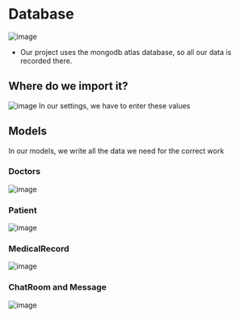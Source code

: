 # Database 
![image](https://github.com/DenysBzenko/chatproject/assets/119534908/21fd289e-046c-44d1-bcca-e5f12f2450d1)
- Our project uses the mongodb atlas database, so all our data is recorded there. 
## Where do we import it?
![image](https://github.com/DenysBzenko/chatproject/assets/119534908/e45e18d3-76bf-45a3-a79d-691eb6b5a80e)
In our settings, we have to enter these values

## Models
In our models, we write all the data we need for the correct work 
### Doctors 
![image](https://github.com/DenysBzenko/chatproject/assets/119534908/1336b2c7-e4ce-419d-bc26-bb5126ce0006)


### Patient
![image](https://github.com/DenysBzenko/chatproject/assets/119534908/eb7c23a2-6b8d-4ab3-998b-56a19c8c99f8)



### MedicalRecord
![image](https://github.com/DenysBzenko/chatproject/assets/119534908/918706fe-a1aa-4522-9b8c-c05db15e4ed6)


### ChatRoom and Message
![image](https://github.com/DenysBzenko/chatproject/assets/119534908/d9514533-a809-4b2e-920e-657378522527)
